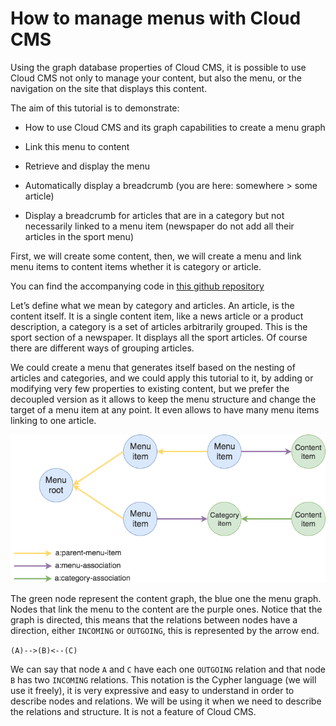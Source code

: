 # How to manage menus with Cloud CMS

Using the graph database properties of Cloud CMS, it is possible to use Cloud CMS not only to manage your content, but also the menu, or the navigation on the site that displays this content.

The aim of this tutorial is to demonstrate:

* How to use Cloud CMS and its graph capabilities to create a menu graph

* Link this menu to content

* Retrieve and display the menu

* Automatically display a breadcrumb \(you are here: somewhere &gt; some article\)

* Display a breadcrumb for articles that are in a category but not necessarily linked to a menu item \(newspaper do not add all their articles in the sport menu\)

First, we will create some content, then, we will create a menu and link menu items to content items whether it is category or article.

You can find the accompanying code in [this github repository](https://github.com/idealley/cloudcms-manage-menus)

Let’s define what we mean by category and articles. An article, is the content itself. It is a single content item, like a news article or a product description, a category is a set of articles arbitrarily grouped. This is the sport section of a newspaper. It displays all the sport articles. Of course there are different ways of grouping articles.

We could create a menu that generates itself based on the nesting of articles and categories, and we could apply this tutorial to it, by adding or modifying very few properties to existing content, but we prefer the decoupled version as it allows to keep the menu structure and change the target of a menu item at any point. It even allows to have many menu items linking to one article.

  


![](https://raw.githubusercontent.com/idealley/cloudcms-manage-menus/master/images/menu-graph.png "menu-graph.png")

The green node represent the content graph, the blue one the menu graph. Nodes that link the menu to the content are the purple ones. Notice that the graph is directed, this means that the relations between nodes have a direction, either `INCOMING` or `OUTGOING`, this is represented by the arrow end.

  
`(A)-->(B)<--(C)`

We can say that node `A` and `C` have each one `OUTGOING` relation and that node `B` has two `INCOMING` relations. This notation is the Cypher language \(we will use it freely\), it is very expressive and easy to understand in order to describe nodes and relations. We will be using it when we need to describe the relations and structure. It is not a feature of Cloud CMS.

  


